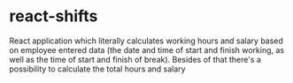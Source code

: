 # react-shifts
React application which literally calculates working hours and salary based on employee entered data (the date and time of start and finish working, as well as the time of start and finish of break). Besides of that there's a possibility to calculate the total hours and salary
